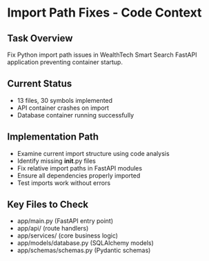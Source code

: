 # Import Path Fixes - Code Context

## Task Overview
Fix Python import path issues in WealthTech Smart Search FastAPI application preventing container startup.

## Current Status
- 13 files, 30 symbols implemented
- API container crashes on import
- Database container running successfully

## Implementation Path
- Examine current import structure using code analysis
- Identify missing __init__.py files
- Fix relative import paths in FastAPI modules
- Ensure all dependencies properly imported
- Test imports work without errors

## Key Files to Check
- app/main.py (FastAPI entry point)
- app/api/ (route handlers)
- app/services/ (core business logic)
- app/models/database.py (SQLAlchemy models)
- app/schemas/schemas.py (Pydantic schemas)
